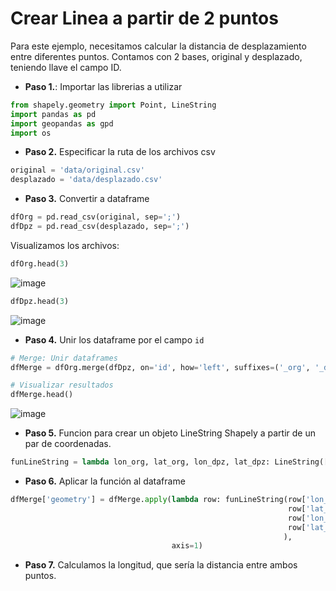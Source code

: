 # Crear Linea a partir de 2 puntos

Para este ejemplo, necesitamos calcular la distancia de desplazamiento entre diferentes puntos. Contamos con 2 bases, original y desplazado, teniendo llave el campo ID.

* **Paso 1.**: Importar las librerias a utilizar

```python
from shapely.geometry import Point, LineString
import pandas as pd
import geopandas as gpd
import os
```

* **Paso 2.** Especificar la ruta de los archivos csv

```python
original = 'data/original.csv'
desplazado = 'data/desplazado.csv'
```

* **Paso 3.** Convertir a dataframe

```python
dfOrg = pd.read_csv(original, sep=';')
dfDpz = pd.read_csv(desplazado, sep=';')
```

Visualizamos los archivos:

```python
dfOrg.head(3)
```

![image](https://user-images.githubusercontent.com/88239150/201785553-b7868061-b7fe-43a7-bde1-d35f1d1190e3.png)


```python
dfDpz.head(3)
```

![image](https://user-images.githubusercontent.com/88239150/201785598-1c4505c2-28bb-492e-9060-72d7e3faf34c.png)

* **Paso 4.** Unir los dataframe por el campo `id`

```python
# Merge: Unir dataframes
dfMerge = dfOrg.merge(dfDpz, on='id', how='left', suffixes=('_org', '_dpz'))

# Visualizar resultados
dfMerge.head()
```

![image](https://user-images.githubusercontent.com/88239150/201786009-e85a65da-d839-496c-9147-cb2792e7ba00.png)

* **Paso 5.** Funcion para crear un objeto LineString Shapely a partir de un par de coordenadas.

```python
funLineString = lambda lon_org, lat_org, lon_dpz, lat_dpz: LineString([(lon_org, lat_org), (lon_dpz, lat_dpz)])
```

* **Paso 6.** Aplicar la función al dataframe

```python
dfMerge['geometry'] = dfMerge.apply(lambda row: funLineString(row['lon_org'],
                                                              row['lat_org'],
                                                              row['lon_dpz'], 
                                                              row['lat_dpz']
                                                             ),                                    
                                    axis=1)
```

* **Paso 7.** Calculamos la longitud, que sería la distancia entre ambos puntos.

